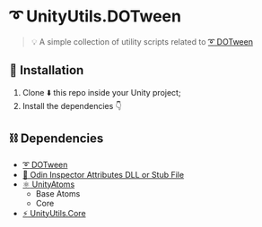 # :curly_loop: UnityUtils.DOTween
> :bulb: A simple collection of utility scripts related to [:curly_loop: DOTween](http://dotween.demigiant.com/)

## :nut_and_bolt: Installation
1. Clone :arrow_down: this repo inside your Unity project;
2. Install the dependencies :point_down:

## :chains: Dependencies
- [:curly_loop: DOTween](http://dotween.demigiant.com/)
- [:hammer: Odin Inspector Attributes DLL or Stub File](https://discord.com/channels/355444042009673728/355817720182341632/898236644270964787)
- [:atom_symbol: UnityAtoms](https://github.com/unity-atoms/unity-atoms)
    - Base Atoms
    - Core
- [:zap: UnityUtils.Core](https://github.com/niscolas/unity-utils-core)
